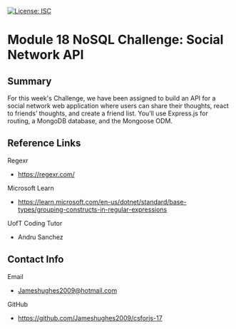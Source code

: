 [![License: ISC](https://img.shields.io/badge/License-ISC-blue.svg)](https://opensource.org/licenses/ISC)
# Module 18 NoSQL Challenge: Social Network API 

## Summary

For this week's Challenge, we have been assigned to build an API for a social network web application where users can share their thoughts, react to friends’ thoughts, and create a friend list. You’ll use Express.js for routing, a MongoDB database, and the Mongoose ODM.


## Reference Links

Regexr
- https://regexr.com/

Microsoft Learn
- https://learn.microsoft.com/en-us/dotnet/standard/base-types/grouping-constructs-in-regular-expressions

UofT Coding Tutor
- Andru Sanchez


## Contact Info 

Email
 - Jameshughes2009@hotmail.com

GitHub
- https://github.com/Jameshughes2009/csforjs-17

